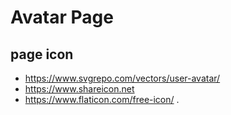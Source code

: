 # Avatar Page

## page icon

- <https://www.svgrepo.com/vectors/user-avatar/>
- <https://www.shareicon.net>
- <https://www.flaticon.com/free-icon/>
.
>
